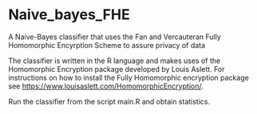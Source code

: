 # Naive_bayes_FHE
A Naive-Bayes classifier that uses the Fan and Vercauteran Fully Homomorphic Encyrption Scheme to assure privacy of data

The classifier is written in the R language and makes uses of the Homomorphic Encryption package developed by Louis Aslett. For instructions on how to install the Fully Homomorphic encryption package see https://www.louisaslett.com/HomomorphicEncryption/.

Run the classifier from the script main.R and obtain statistics. 
